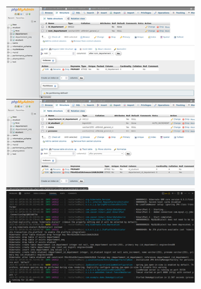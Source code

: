 ![Table etudiant demo 3:](./images/scrine3.png)
![Table departement demo 3:](./images/scrine4.png)
![Execution logs](./images/p4.png)